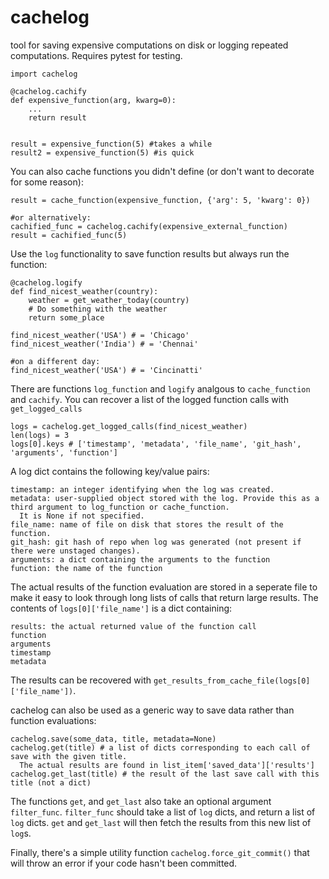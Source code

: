 # cachelog
tool for saving expensive computations on disk or logging repeated computations.
Requires pytest for testing.

```
import cachelog

@cachelog.cachify
def expensive_function(arg, kwarg=0):
    ...
    return result
    

result = expensive_function(5) #takes a while
result2 = expensive_function(5) #is quick
```

You can also cache functions you didn't define (or don't want to decorate for some reason):

```
result = cache_function(expensive_function, {'arg': 5, 'kwarg': 0})

#or alternatively:
cachified_func = cachelog.cachify(expensive_external_function)
result = cachified_func(5)
```

Use the `log` functionality to save function results but always run the function:
```
@cachelog.logify
def find_nicest_weather(country):
    weather = get_weather_today(country)
    # Do something with the weather
    return some_place

find_nicest_weather('USA') # = 'Chicago'
find_nicest_weather('India') # = 'Chennai'

#on a different day:
find_nicest_weather('USA') # = 'Cincinatti'
```
There are functions `log_function` and `logify` analgous to `cache_function` and `cachify`.
You can recover a list of the logged function calls with `get_logged_calls`
```
logs = cachelog.get_logged_calls(find_nicest_weather)
len(logs) = 3
logs[0].keys # ['timestamp', 'metadata', 'file_name', 'git_hash', 'arguments', 'function']
```

A log dict contains the following key/value pairs:
```
timestamp: an integer identifying when the log was created.
metadata: user-supplied object stored with the log. Provide this as a third argument to log_function or cache_function.
  It is None if not specified.
file_name: name of file on disk that stores the result of the function.
git_hash: git hash of repo when log was generated (not present if there were unstaged changes).
arguments: a dict containing the arguments to the function
function: the name of the function
```
The actual results of the function evaluation are stored in a seperate file to make it easy to look through long lists of calls that return large results. The contents of `logs[0]['file_name']` is a dict containing:
```
results: the actual returned value of the function call
function
arguments
timestamp
metadata
```

The results can be recovered with `get_results_from_cache_file(logs[0]['file_name'])`.

cachelog can also be used as a generic way to save data rather than function evaluations:
```
cachelog.save(some_data, title, metadata=None)
cachelog.get(title) # a list of dicts corresponding to each call of save with the given title. 
  The actual results are found in list_item['saved_data']['results']
cachelog.get_last(title) # the result of the last save call with this title (not a dict)
```

The functions `get`, and `get_last` also take an optional argument `filter_func`. `filter_func` should take a list of `log` dicts, and return a list of `log` dicts. `get` and `get_last` will then fetch the results from this new list of `log`s.

Finally, there's a simple utility function `cachelog.force_git_commit()` that will throw an error if your code hasn't been committed.
